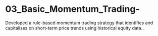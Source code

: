 # 03_Basic_Momentum_Trading-
Developed a rule-based momentum trading strategy that identifies and capitalises on short-term price trends using historical equity data..
